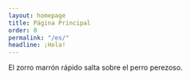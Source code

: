 ```yaml
---
layout: homepage
title: Página Principal
order: 0
permalink: "/es/"
headline: ¡Hola!
---
```


El zorro marrón rápido salta sobre el perro perezoso.

